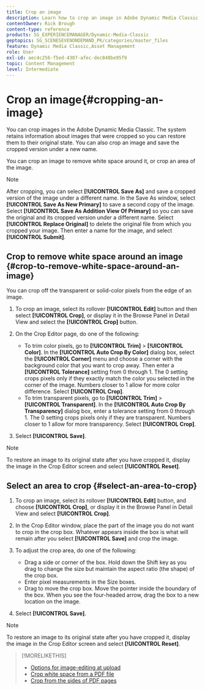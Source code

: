 ```yaml
---
title: Crop an image
description: Learn how to crop an image in Adobe Dynamic Media Classic.
contentOwner: Rick Brough
content-type: reference
products: SG_EXPERIENCEMANAGER/Dynamic-Media-Classic
geptopics: SG_SCENESEVENONDEMAND_PK/categories/master_files
feature: Dynamic Media Classic,Asset Management
role: User
exl-id: aec4c256-f5ed-4307-afec-dec848be95f9
topic: Content Management
level: Intermediate
---
```

# Crop an image{#cropping-an-image}

You can crop images in the Adobe Dynamic Media Classic. The system retains information about images that were cropped so you can restore them to their original state. You can also crop an image and save the cropped version under a new name.

You can crop an image to remove white space around it, or crop an area of the image.

>[!NOTE]
>
>After cropping, you can select **[!UICONTROL Save As]** and save a cropped version of the image under a different name. In the Save As window, select **[!UICONTROL Save As New Primary]** to save a second copy of the image. Select **[!UICONTROL Save As Addition View Of Primary]** so you can save the original and its cropped version under a different name. Select **[!UICONTROL Replace Original]** to delete the original file from which you cropped your image. Then enter a name for the image, and select **[!UICONTROL Submit]**.

## Crop to remove white space around an image {#crop-to-remove-white-space-around-an-image}

You can crop off the transparent or solid-color pixels from the edge of an image.

1. To crop an image, select its rollover **[!UICONTROL Edit]** button and then select **[!UICONTROL Crop]**, or display it in the Browse Panel in Detail View and select the **[!UICONTROL Crop]** button.
1. On the Crop Editor page, do one of the following:

    * To trim color pixels, go to **[!UICONTROL Trim]** > **[!UICONTROL Color]**. In the **[!UICONTROL Auto Crop By Color]** dialog box, select the **[!UICONTROL Corner]** menu and choose a corner with the background color that you want to crop away. Then enter a **[!UICONTROL Tolerance]** setting from 0 through 1. The 0 setting crops pixels only if they exactly match the color you selected in the corner of the image. Numbers closer to 1 allow for more color difference. Select **[!UICONTROL Crop]**.
    * To trim transparent pixels, go to **[!UICONTROL Trim]** > **[!UICONTROL Transparent]**. In the **[!UICONTROL Auto Crop By Transparency]** dialog box, enter a tolerance setting from 0 through 1. The 0 setting crops pixels only if they are transparent. Numbers closer to 1 allow for more transparency. Select **[!UICONTROL Crop]**.

1. Select **[!UICONTROL Save]**.

>[!NOTE]
>
>To restore an image to its original state after you have cropped it, display the image in the Crop Editor screen and select **[!UICONTROL Reset]**.

## Select an area to crop {#select-an-area-to-crop}

1. To crop an image, select its rollover **[!UICONTROL Edit]** button, and choose **[!UICONTROL Crop]**, or display it in the Browse Panel in Detail View and select **[!UICONTROL Crop]**.

1. In the Crop Editor window, place the part of the image you do not want to crop in the crop box. Whatever appears inside the box is what will remain after you select **[!UICONTROL Save]** and crop the image.
1. To adjust the crop area, do one of the following:

    * Drag a side or corner of the box. Hold down the Shift key as you drag to change the size but maintain the aspect ratio (the shape) of the crop box.
    * Enter pixel measurements in the Size boxes.
    * Drag to move the crop box. Move the pointer inside the boundary of the box. When you see the four-headed arrow, drag the box to a new location on the image.

1. Select **[!UICONTROL Save]**.

>[!NOTE]
>
>To restore an image to its original state after you have cropped it, display the image in the Crop Editor screen and select **[!UICONTROL Reset]**.

>[!MORELIKETHIS]
>
>* [Options for image-editing at upload](image-editing-options-upload.md#image-editing-options-at-upload)
>* [Crop white space from a PDF file](pdfs.md#cropping_white_space_from_a_pdf_file)
>* [Crop from the sides of PDF pages](pdfs.md#cropping_from_the_sides_of_pdf_pages)
